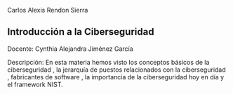 Carlos Alexis Rendon Sierra

## Introducción a la Ciberseguridad

Docente: Cynthia Alejandra Jiménez García 

Descripción: En esta materia hemos visto los conceptos básicos de la ciberseguridad , la jerarquía de puestos relacionados con la ciberseguridad , fabricantes de software , la importancia de la ciberseguridad hoy en día y el framework NIST.